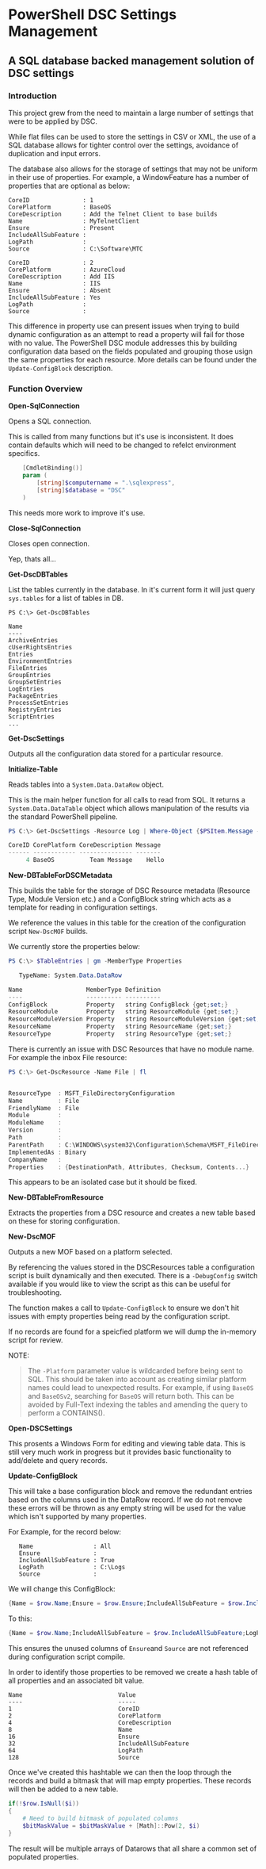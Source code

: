 # PowerShell DSC Settings Management
## A SQL database backed management solution of DSC settings

### Introduction

This project grew from the need to maintain a large number of settings that were to be applied by DSC.

While flat files can be used to store the settings in CSV or XML, the use of a SQL database allows for tighter control over the settings, avoidance of duplication and input errors.

The database also allows for the storage of settings that may not be uniform in their use of properties. For example, a WindowFeature has a number of properties that are optional as below:

~~~~
CoreID               : 1
CorePlatform         : BaseOS
CoreDescription      : Add the Telnet Client to base builds
Name                 : MyTelnetClient
Ensure               : Present
IncludeAllSubFeature :
LogPath              :
Source               : C:\Software\MTC

CoreID               : 2
CorePlatform         : AzureCloud
CoreDescription      : Add IIS
Name                 : IIS
Ensure               : Absent
IncludeAllSubFeature : Yes
LogPath              :
Source               : 
~~~~

This difference in property use can present issues when trying to build dynamic configuration as an attempt to read a property will fail for those with no value. The PowerShell DSC module addresses this by building configuration data based on the fields populated and grouping those usign the same properties for each resource. More details can be found under the `Update-ConfigBlock` description.

### **Function Overview**

**Open-SqlConnection**

Opens a SQL connection.

This is called from many functions but it's use is inconsistent. It does contain defaults which will need to be changed to refelct environment specifics.

```powershell
    [CmdletBinding()]
    param (
        [string]$computername = ".\sqlexpress",
        [string]$database = "DSC"
    )
```
This needs more work to improve it's use.

**Close-SqlConnection**

Closes open connection. 

Yep, thats all...

**Get-DscDBTables**

List the tables currently in the database. In it's current form it will just query `sys.tables` for a list of tables in DB. 

~~~
PS C:\> Get-DscDBTables

Name
----
ArchiveEntries
cUserRightsEntries
Entries
EnvironmentEntries
FileEntries
GroupEntries
GroupSetEntries
LogEntries
PackageEntries
ProcessSetEntries
RegistryEntries
ScriptEntries
...
~~~

**Get-DscSettings**

Outputs all the configuration data stored for a particular resource.

**Initialize-Table**

Reads tables into a `System.Data.DataRow` object.

This is the main helper function for all calls to read from SQL. It returns a `System.Data.DataTable` object which allows manipulation of the results via the standard PowerShell pipeline.

```powershell
PS C:\> Get-DscSettings -Resource Log | Where-Object {$PSItem.Message -eq 'Hello'}

CoreID CorePlatform CoreDescription Message
------ ------------ --------------- -------
     4 BaseOS          Team Message    Hello
```

**New-DBTableForDSCMetadata**

This builds the table for the storage of DSC Resource metadata (Resource Type, Module Version etc.) and a ConfigBlock string which acts as a template for reading in configuration settings.

We reference the values in this table for the creation of the configuration script `New-DscMOF` builds.

We currently store the properties below:

```powershell
PS C:\> $TableEntries | gm -MemberType Properties

   TypeName: System.Data.DataRow

Name                  MemberType Definition
----                  ---------- ----------
ConfigBlock           Property   string ConfigBlock {get;set;}
ResourceModule        Property   string ResourceModule {get;set;}
ResourceModuleVersion Property   string ResourceModuleVersion {get;set;}
ResourceName          Property   string ResourceName {get;set;}
ResourceType          Property   string ResourceType {get;set;}   
```

There is currently an issue with DSC Resources that have no module name. For example the inbox File resource:

```powershell
PS C:\> Get-DscResource -Name File | fl


ResourceType  : MSFT_FileDirectoryConfiguration
Name          : File
FriendlyName  : File
Module        :
ModuleName    :
Version       :
Path          :
ParentPath    : C:\WINDOWS\system32\Configuration\Schema\MSFT_FileDirectoryConfiguration
ImplementedAs : Binary
CompanyName   :
Properties    : {DestinationPath, Attributes, Checksum, Contents...}
```
This appears to be an isolated case but it should be fixed.

**New-DBTableFromResource**

Extracts the properties from a DSC resource and creates a new table based on these for storing configuration.

**New-DscMOF**

Outputs a new MOF based on a platform selected. 

By referencing the values stored in the DSCResources table a configuration script is built dynamically and then executed. There is a `-DebugConfig` switch available if you would like to view the script as this can be useful for troubleshooting.

The function makes a call to `Update-ConfigBlock` to ensure we don't hit issues with empty properties being read by the configuration script.

If no records are found for a speicfied platform we will dump the in-memory script for review. 

NOTE:

> The `-Platform` parameter value is wildcarded before being sent to SQL. This should be taken into account as creating similar platform names could lead to unexpected results. For example, if using `BaseOS` and `BaseOSv2`, searching for `BaseOS` will return both. This can be avoided by Full-Text indexing the tables and amending the query to perform a CONTAINS().

**Open-DSCSettings**

This prosents a Windows Form for editing and viewing table data. This is still very much work in progress but it provides basic functionality to add/delete and query records.

**Update-ConfigBlock**

This will take a base configuration block and remove the redundant entries based on the columns
used in the DataRow record. If we do not remove these errors will be thrown as any empty string will be used for the value which isn't supported by many properties.

For Example, for the record below:

~~~
   Name                 : All
   Ensure               : 
   IncludeAllSubFeature : True
   LogPath              : C:\Logs
   Source               : 
~~~

We will change this ConfigBlock:

```powershell
{Name = $row.Name;Ensure = $row.Ensure;IncludeAllSubFeature = $row.IncludeAllSubFeature;LogPath = $row.LogPath;Source = $row.Source;}}
```

To this:

```powershell
{Name = $row.Name;IncludeAllSubFeature = $row.IncludeAllSubFeature;LogPath = $row.LogPath;}}
```

This ensures the unused columns of `Ensure`and `Source` are not referenced during configuration script compile.

In order to identify those properties to be removed we create a hash table of all properties and an associated bit value.

~~~
Name                           Value
----                           -----
1                              CoreID
2                              CorePlatform
4                              CoreDescription
8                              Name
16                             Ensure
32                             IncludeAllSubFeature
64                             LogPath
128                            Source   
~~~

Once we've created this hashtable we can then the loop through the records and build a bitmask that will map empty properties. These records will then be added to a new table.

```powershell
if(!$row.IsNull($i))
{
    # Need to build bitmask of populated columns
    $bitMaskValue = $bitMaskValue + [Math]::Pow(2, $i)
}
```

The result will be multiple arrays of Datarows that all share a common set of populated properties.

